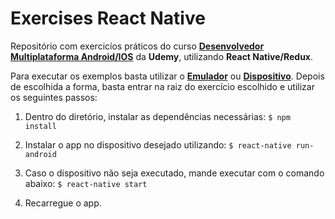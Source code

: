 # Exercises React Native

Repositório com exercicíos práticos do curso [**Desenvolvedor Multiplataforma Android/IOS**](https://www.udemy.com/desenvolvedor-multiplataforma-androidios-com-react-e-redux/learn/v4/overview) da **Udemy**, utilizando **React Native/Redux**.

Para executar os exemplos basta utilizar o [**Emulador**](https://facebook.github.io/react-native/docs/running-on-simulator-ios.html) ou [**Dispositivo**](https://facebook.github.io/react-native/docs/running-on-device.html). Depois de escolhida a forma, basta entrar na raiz do exercício escolhido e utilizar os seguintes passos:

1. Dentro do diretório, instalar as dependências necessárias:
```$ npm install```

2. Instalar o app no dispositivo desejado utilizando:
```$ react-native run-android```

3. Caso o dispositivo não seja executado, mande executar com o comando abaixo:
```$ react-native start```

4. Recarregue o app.